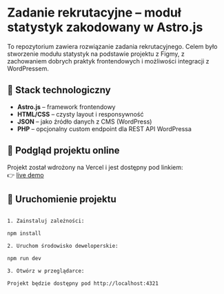 # Zadanie rekrutacyjne – moduł statystyk zakodowany w Astro.js

To repozytorium zawiera rozwiązanie zadania rekrutacyjnego. Celem było stworzenie modułu statystyk na podstawie projektu z Figmy, z zachowaniem dobrych praktyk frontendowych i możliwości integracji z WordPressem.

## 🔧 Stack technologiczny
- **Astro.js** – framework frontendowy
- **HTML/CSS** – czysty layout i responsywność
- **JSON** – jako źródło danych z CMS (WordPress)
- **PHP** – opcjonalny custom endpoint dla REST API WordPressa

## 🚀 Podgląd projektu online

Projekt został wdrożony na Vercel i jest dostępny pod linkiem:  
👉 [live demo](https://zadanie-rekrutacyjne-300-codes-1zhj-9z4276j44.vercel.app/)


## 🚀 Uruchomienie projektu

```bash

1. Zainstaluj zależności:

npm install

2. Uruchom środowisko deweloperskie:

npm run dev

3. Otwórz w przeglądarce:

Projekt będzie dostępny pod http://localhost:4321
